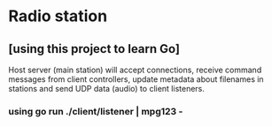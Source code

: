 # Radio station 

## [using this project to learn Go]

Host server (main station) will accept connections, receive command messages from client controllers, update metadata about
filenames in stations and send UDP data (audio) to client listeners.

### using go run ./client/listener <port> | mpg123 - 
